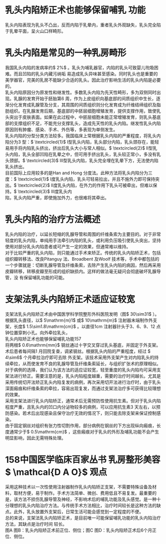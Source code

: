 # 乳头内陷矫正术也能够保留哺乳 功能  
乳头内陷表现为乳头不凸出，反而内陷于乳晕内，重者乳头外观缺失，乳头完全陷于乳晕平面，呈火山口样畸形。  
#  乳头内陷是常见的一种乳房畸形  
我国乳头内陷的发病率约$ 2\%$ 。乳头为哺乳器官，内陷的乳头可致婴儿吮吸困难。而且凹陷的乳头内藏污纳垢 易造成乳头异味甚至感染。同时乳头也是重要的美学器官，完美的乳房不能缺少合适的乳头。因此治疗影响生活的乳头内陷是必要的。  
乳头内陷原因分为原发性和继发性。多数乳头内陷为先天性畸形，多为双侧同时出现。乳腺的发育开始于胚胎第6 周，作为上皮组织向基底部的间质组织中生长，逐渐分化发育成乳腺管及分支，其周围的间质组织则分化发育成为纤维结缔组织及脂肪组织。在乳腺发育后期，基底部的中胚层细胞增殖发育，提供支撑作用，致使乳头突出于皮肤表面。如果在此过程中，中胚层细胞未能正常增殖发育，则乳头基底部的支撑组织不足，不能充分支撑乳头，造成先天性的乳头内陷。继发性乳头内陷原因则有肿瘤、感染、手术、外伤等，多表现为单侧发生。  
乳头内陷的分型分类方法较多。我国临床上常根据乳头内陷的严重程度，将乳头内陷分为3 型：$ \textcircled{1}$    Ⅰ型乳头内陷，乳头部分内陷，乳头颈存在，能轻易用手将内陷乳头挤出，挤出后乳头大小与常人相似。$ \textcircled{2}$    Ⅱ型乳头内陷，乳头全部凹陷在乳晕之中，但可用手挤出乳头，乳头较正常小，多没有乳头颈部。$ \textcircled{3}$    Ⅲ型乳头内陷，乳头完全埋在乳晕下方，无法使内陷乳头挤出。  
目前国际上应用较多的是Han and Hong 分度法。此种方法将乳头内陷分为三度：$ \textcircled{1}$    Ⅰ度乳头内陷，乳头可轻易拉出，并且不施外力即可保持突出。$ \textcircled{2}$    Ⅱ度乳头内陷，在外力的作用下乳头可被牵出，但难以保持。$ \textcircled{3}$    Ⅲ度乳头内  
陷，乳头内陷严重，即使施加外力，也很难将其牵出。  
#  乳头内陷的治疗方法概述  
乳头内陷的治疗，以延长短缩的乳腺导管和周围的纤维条索为主要目的。对于非常轻度的乳头内陷，单纯用手法牵引内陷的乳头，或利用负压吸引使乳头突出，坚持使用对部分乳头内陷患者或可产生一定的效果，但通常难以维持。  
对于比较严重的乳头内陷，则只能通过手术来矫正。传统的乳头内陷矫正术，包括组织瓣转移法、改良Pitanguy 法、Broadbent 及Woolf 技术等，手术中都包括的一个步骤就是：切断乳腺导管及纤维条索，去除产生乳头内陷的病因，然后再采用皮瓣转移，转移皮瓣至形成的组织缺损内。这样的做法毫无疑问会彻底破坏乳腺导管，没 有保留哺乳功能的可能。  
#  支架法乳头内陷矫正术适应证较宽  
支架法乳头内陷矫正术由中国医学科学院整形外科医院发明（图$ 30\sim31$ ）。根据乳头直径，以$ 5\mathrm{m}1$  或$ 10\mathrm{m}$    注射器末端制作外支架，长度$ 1.5\sim1.8\mathrm{cm}$    。以直径1cm 注射器针头于3、6、9、12 点钟位置穿刺小孔。向外牵拉乳头，  
乳头内陷矫正术也能够保留哺乳功能157  
将两根$ 0.6\mathrm{mm}$    钢丝通过十字交叉穿过乳头基底，并固定于外支架。术后患者每间隔1 月回院复查，调紧钢丝。根据乳头内陷的严重程度，经过 $ 4\sim6$  个月牵拉治疗即可去除 外支架。该技术采用外支架产生对内陷乳头的持续牵拉，从而使发育不良的乳腺导管及纤维条索延长，与组织扩张术的原理相似。  
对于病例的选择，我们认为该方法的适应证较宽，轻至重度的乳头内陷均可采用支架法进行矫正。需要注意的是，乳头内陷程度越重，需要的治疗时间越长。尤其是采用传统切开法矫正乳头内陷复发的病例，再次采用切开法进行治疗时，由于乳头深面瘢痕和纤维条索的牵拉，容易出现复发，而通过支架法治疗多可获得比较理想的效果。  
采用支架法进行乳头内陷矫正，通常术后无需预防性使用抗生素。但对于乳头内陷程度严重，且乳头内的凹口内分泌物较多的病例，可以应用抗生素3 天左右，以预防感染。若术后出现感染且保守治疗无效的情况下，则只能去除支架来保证控制感染。  
由于固定钢丝对组织有张力性切割作用，部分病例在钢丝的下方出现纵向瘢痕，长度通常少于$ 0.5\mathrm{cm}$    ，这些瘢痕对于乳头的外形及哺乳功能不会产生明显影响，因此无需特殊处理。  
# 158中国医学临床百家丛书 乳房整形美容  $ \mathcal{D A O}$    观点  
采用这种技术以一次性使用注射器制作乳头内陷矫正支架，不需要特殊设备及材料，取材方便，易于制作。手术方法简单、微创、费用低且不易复发。最重要的是，该方法不损伤乳腺导管及神经，不影响术后的哺乳功能及乳头感觉。是一种十分理想的乳头内陷治疗方法。与传统手术方法相比，治疗时间较长是这种方法的缺点。此外，乳头放置外支架后，日常生活可能会感觉到一定程度的不便。  
总的来说，支架法乳头内陷矫正术，是目前唯一可能保留哺乳功能的乳头内陷治疗方法，其缺点是治疗时间 较长。  
图A 图B：乳头内陷矫正术前正位、侧位；图C 图D：乳头内陷矫正术后6个月正位、侧位。  
